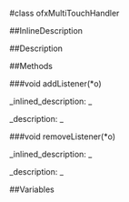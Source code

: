 #class ofxMultiTouchHandler


<!--
_visible: True_
_advanced: False_
_istemplated: False_
-->

##InlineDescription






##Description





##Methods



###void addListener(*o)

<!--
_syntax: addListener(*o)_
_name: addListener_
_returns: void_
_returns_description: _
_parameters: ofxMultiTouchListener *o_
_access: public_
_version_started: 007_
_version_deprecated: _
_summary: _
_constant: False_
_static: False_
_visible: True_
_advanced: False_
-->

_inlined_description: _








_description: _








<!----------------------------------------------------------------------------->

###void removeListener(*o)

<!--
_syntax: removeListener(*o)_
_name: removeListener_
_returns: void_
_returns_description: _
_parameters: ofxMultiTouchListener *o_
_access: public_
_version_started: 007_
_version_deprecated: _
_summary: _
_constant: False_
_static: False_
_visible: True_
_advanced: False_
-->

_inlined_description: _








_description: _








<!----------------------------------------------------------------------------->

##Variables



